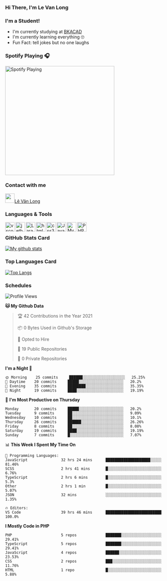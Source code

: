 ### Hi There, I'm Le Van Long 

### I'm a Student!
- I'm currently studying at [BKACAD](https://bkacad.edu.vn/)
- I'm currently learning everything 🙄
- Fun Fact: tell jokes but no one laughs

### Spotify Playing 🎧
[<img src="https://spotify-readme.hiiamlongdz.vercel.app/api/spotify-playing" alt="Spotify Playing" width="350" />](https://open.spotify.com/playlist/37i9dQZF1DX1e2VSJFudND)


### Contact with me

[<img src="https://img.icons8.com/dusk/64/000000/facebook-new--v2.png" width="30px"/>Lê Văn Long](https://www.facebook.com/HiiamLongdzz)

### Languages & Tools
<img align="left" alt="vscode" src="https://img.icons8.com/dusk/64/000000/visual-studio-code-2019.png" width="30px"/>
<img align="left" alt="jetbrain" src="https://camo.githubusercontent.com/8268dcfb76697dd53286590ec9b4385d7a0b89ce/68747470733a2f2f63646e2e6a7364656c6976722e6e65742f6e706d2f73696d706c652d69636f6e734076332f69636f6e732f6a6574627261696e732e737667" width="30px"/>
<img align="left" alt="Laravel" src="https://img.icons8.com/ios/50/000000/laravel.png" width="30px"/>
<img align="left" alt="html5" src="https://img.icons8.com/dusk/64/000000/html-5.png" width="30px"/>
<img align="left" alt="css3" src="https://img.icons8.com/dusk/64/000000/css3.png" width="30px"/>
<img align="left" alt="JavaScript" src="https://img.icons8.com/dusk/64/000000/javascript.png" width="30px"/>
<img align="left" alt="MySQL" src="https://img.icons8.com/ios-filled/50/000000/mysql-logo.png" width="30px"/>
<img align="left" alt="PHP" src="https://img.icons8.com/dusk/64/000000/php-logo.png" width="30px"/>

<br />

### GitHub Stats Card
[![My github stats](https://github-readme-stats.vercel.app/api?username=HiiamLongdz&show_icons=true)](https://github-readme-stats.vercel.app/api?username=HiiamLongdz&show_icons=true)

### Top Languages Card
[![Top Langs](https://github-readme-stats.vercel.app/api/top-langs/?username=HiiamLongdz&layout=compact)](https://github-readme-stats.vercel.app/api/top-langs/?username=HiiamLongdz&layout=compact)

### Schedules
<!--START_SECTION:waka-->
![Profile Views](http://img.shields.io/badge/Profile%20Views-0-blue)

**🐱 My Github Data** 

> 🏆 42 Contributions in the Year 2021
 > 
> 📦 0 Bytes Used in Github's Storage 
 > 
> 💼 Opted to Hire
 > 
> 📜 19 Public Repositories 
 > 
> 🔑 0 Private Repositories  
 > 
**I'm a Night 🦉** 

```text
🌞 Morning    25 commits     ██████░░░░░░░░░░░░░░░░░░░   25.25% 
🌆 Daytime    20 commits     █████░░░░░░░░░░░░░░░░░░░░   20.2% 
🌃 Evening    35 commits     ████████░░░░░░░░░░░░░░░░░   35.35% 
🌙 Night      19 commits     ████░░░░░░░░░░░░░░░░░░░░░   19.19%

```
📅 **I'm Most Productive on Thursday** 

```text
Monday       20 commits     █████░░░░░░░░░░░░░░░░░░░░   20.2% 
Tuesday      9 commits      ██░░░░░░░░░░░░░░░░░░░░░░░   9.09% 
Wednesday    10 commits     ██░░░░░░░░░░░░░░░░░░░░░░░   10.1% 
Thursday     26 commits     ██████░░░░░░░░░░░░░░░░░░░   26.26% 
Friday       8 commits      ██░░░░░░░░░░░░░░░░░░░░░░░   8.08% 
Saturday     19 commits     ████░░░░░░░░░░░░░░░░░░░░░   19.19% 
Sunday       7 commits      █░░░░░░░░░░░░░░░░░░░░░░░░   7.07%

```


📊 **This Week I Spent My Time On** 

```text
💬 Programming Languages: 
JavaScript               32 hrs 24 mins      ████████████████████░░░░░   81.46% 
SCSS                     2 hrs 41 mins       █░░░░░░░░░░░░░░░░░░░░░░░░   6.76% 
TypeScript               2 hrs 6 mins        █░░░░░░░░░░░░░░░░░░░░░░░░   5.3% 
Other                    2 hrs 1 min         █░░░░░░░░░░░░░░░░░░░░░░░░   5.07% 
JSON                     32 mins             ░░░░░░░░░░░░░░░░░░░░░░░░░   1.35%

🔥 Editors: 
VS Code                  39 hrs 46 mins      █████████████████████████   100.0%

```

**I Mostly Code in PHP** 

```text
PHP                      5 repos             ███████░░░░░░░░░░░░░░░░░░   29.41% 
TypeScript               5 repos             ███████░░░░░░░░░░░░░░░░░░   29.41% 
JavaScript               4 repos             ██████░░░░░░░░░░░░░░░░░░░   23.53% 
CSS                      2 repos             ███░░░░░░░░░░░░░░░░░░░░░░   11.76% 
HTML                     1 repo              █░░░░░░░░░░░░░░░░░░░░░░░░   5.88%

```



<!--END_SECTION:waka-->
